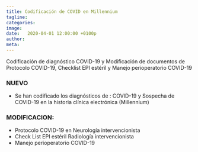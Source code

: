 ```yaml
---
title: Codificación de COVID en Millennium
tagline: 
categories: 
image: 
date:   2020-04-01 12:00:00 +0100p
author: 
meta: 
---
```

Codificación de diagnóstico COVID-19 y Modificación de documentos de Protocolo COVID-19, Checklist EPI estéril y Manejo perioperatorio COVID-19
<!--more-->
### NUEVO
  * Se han codificado los diagnósticos de : COVID-19 y Sospecha de COVID-19 en la historia clínica electrónica (Millennium)
### MODIFICACION:
  * Protocolo COVID-19 en Neurología intervencionista
  * Check List EPI estéril Radiología intervencionista
  * Manejo perioperatorio COVID-19

